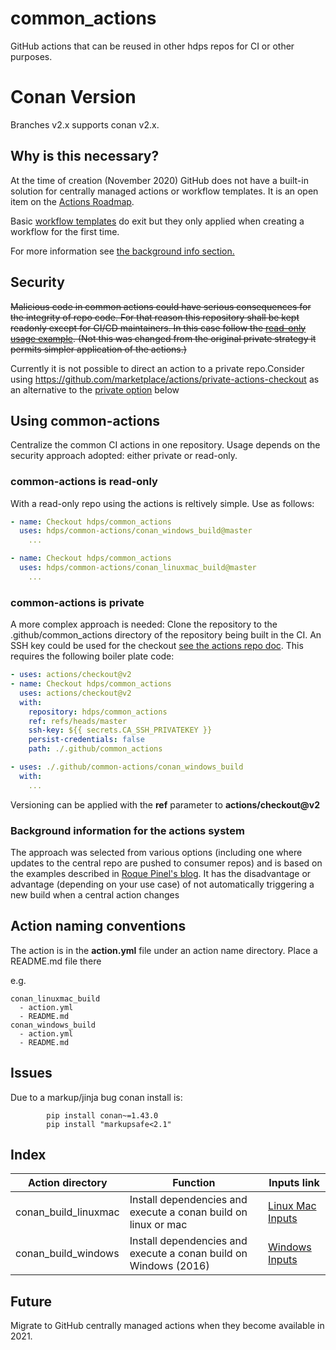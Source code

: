 # common_actions
GitHub actions that can be reused in other hdps repos for CI or other purposes.

# Conan Version

Branches v2.x supports conan v2.x. 

## Why is this necessary?

At the time of creation (November 2020) GitHub does not have a built-in solution for centrally managed actions or workflow templates. It is an open item on the [Actions Roadmap](https://github.com/github/roadmap/issues/98).

Basic [workflow templates](https://docs.github.com/en/free-pro-team@latest/actions/learn-github-actions/sharing-workflows-with-your-organization) do exit but they only applied when creating a workflow for the first time.

For more information see [the background info section.](background-information-for-the-actions-system)

## Security
~~Malicious code in common actions could have serious consequences for the integrity of repo code.
For that reason this repository shall be kept readonly except for CI/CD maintainers. In this case follow
the [read-only usage example](common-actions-is-read-only). (Not this was changed from the original private
strategy it permits simpler application of the actions.)~~

Currently it is not possible to direct an action to a private repo.Consider using https://github.com/marketplace/actions/private-actions-checkout as an alternative to the [private option](common-actions-is-private) below

## Using common-actions

Centralize the common CI actions in one repository. Usage depends on the security approach adopted: either private or read-only.

### common-actions is read-only

With a read-only repo using the actions is reltively simple. Use as follows:

```yaml
- name: Checkout hdps/common_actions
  uses: hdps/common-actions/conan_windows_build@master
    ...

- name: Checkout hdps/common_actions
  uses: hdps/common-actions/conan_linuxmac_build@master
    ...
```

### common-actions is private
A more complex approach is needed: Clone the repository to the .github/common_actions directory of the repository being built in the CI. An SSH key could be used for the checkout [see the actions repo doc](https://github.com/actions/checkout). This requires the following boiler plate code:


```yaml
- uses: actions/checkout@v2
- name: Checkout hdps/common_actions
  uses: actions/checkout@v2
  with:
    repository: hdps/common_actions
    ref: refs/heads/master
    ssh-key: ${{ secrets.CA_SSH_PRIVATEKEY }}
    persist-credentials: false
    path: ./.github/common_actions

- uses: ./.github/common-actions/conan_windows_build
  with:
    ...
```
Versioning can be applied with the **ref** parameter to **actions/checkout@v2**


### Background information for the actions system
The approach was selected from various options (including one where updates to the central repo are pushed to consumer repos) and is based on the examples described in [Roque Pinel's blog](https://www.pinel.cc/blog/2019/11/02/private-github-actions). It has the disadvantage or advantage (depending on your use case) of not automatically triggering a new build when a central action changes

## Action naming conventions

The action is in the **action.yml** file under an action name directory. Place a README.md file there

e.g.
```
conan_linuxmac_build
  - action.yml
  - README.md
conan_windows_build
  - action.yml
  - README.md
```

## Issues

Due to a markup/jinja bug conan install is:

```
        pip install conan~=1.43.0
        pip install "markupsafe<2.1"
```

## Index

| Action directory     | Function                                                         | Inputs link                                          |
| -------------------- | ---------------------------------------------------------------- | ---------------------------------------------------- |
| conan_build_linuxmac | Install dependencies and execute a conan build on linux or mac   | [Linux Mac Inputs](./conan_linuxmac_build/README.md) |
| conan_build_windows  | Install dependencies and execute a conan build on Windows (2016) | [Windows Inputs](./conan_windows_build/README.md)    |



## Future

Migrate to GitHub centrally managed actions when they become available in 2021.
